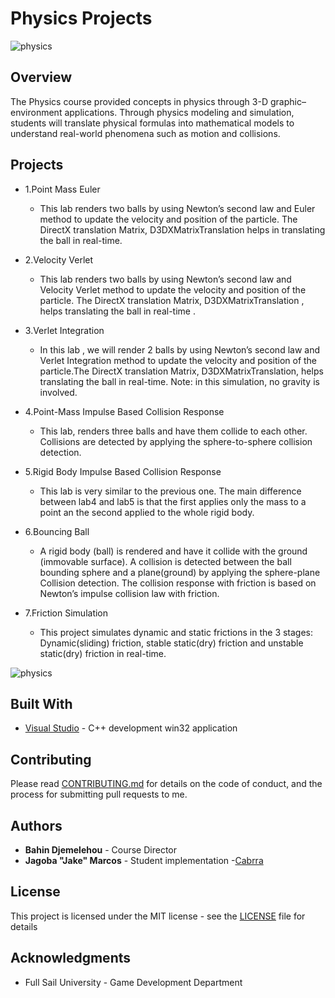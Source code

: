 Physics Projects
================

![physics](https://github.com/Cabrra/cabrra.github.io/blob/master/Images/physics/bouncingBall.png)

## Overview

The Physics course provided concepts in physics through 3-D graphic–environment applications. Through physics modeling and simulation, students will translate physical formulas into mathematical models to understand real-world phenomena such as motion and collisions.

## Projects

+ 1.Point Mass Euler
	+ This lab renders two balls by using Newton’s  second law and Euler method to update the velocity and position of the particle. The DirectX translation Matrix, D3DXMatrixTranslation helps in translating the ball in real-time.
	
+ 2.Velocity Verlet
	+ This lab renders two balls by using Newton’s  second law and Velocity Verlet method to update the velocity and position of the particle. The DirectX translation Matrix, D3DXMatrixTranslation , helps translating the ball in real-time . 
	
+ 3.Verlet Integration
	+ In this lab , we will render 2 balls by using Newton’s  second law and Verlet Integration method to update the velocity and position of the particle.The DirectX translation Matrix, D3DXMatrixTranslation, helps translating the ball in real-time. Note: in this simulation, no gravity is involved.
	
+ 4.Point-Mass Impulse Based Collision Response
	+ This lab, renders three balls and have them collide to each other. Collisions are detected by applying the sphere-to-sphere collision detection.

+ 5.Rigid Body Impulse Based Collision Response
	+ This lab is very similar to the previous one. The main difference between lab4 and lab5 is that the first applies only the mass to a point an the second applied to the whole rigid body.

+ 6.Bouncing Ball
	+ A rigid body (ball) is rendered and have it collide with the ground (immovable surface). A collision is detected between the ball bounding sphere and a plane(ground) by applying the sphere-plane Collision detection. The collision response  with friction is based on Newton’s impulse collision law  with friction.

+ 7.Friction Simulation
	+ This project simulates dynamic and static frictions in the 3 stages: Dynamic(sliding) friction, stable static(dry) friction and unstable static(dry) friction in real-time.

![physics](https://github.com/Cabrra/cabrra.github.io/blob/master/Images/physics/mass.png)

## Built With

* [Visual Studio](https://visualstudio.microsoft.com/)	- C++ development win32 application

## Contributing

Please read [CONTRIBUTING.md](https://github.com/Cabrra/Contributing-template/blob/master/Contributing-template.md) for details on the code of conduct, and the process for submitting pull requests to me.

## Authors

* **Bahin Djemelehou** 		- Course Director
* **Jagoba "Jake" Marcos** 	- Student implementation -[Cabrra](https://github.com/Cabrra)

## License

This project is licensed under the MIT license - see the [LICENSE](LICENSE) file for details

## Acknowledgments

* Full Sail University - Game Development Department
